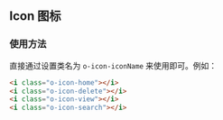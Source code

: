 ## Icon 图标

<h3>使用方法</h3>

直接通过设置类名为 `o-icon-iconName` 来使用即可。例如：
<ClientOnly>
  <icon-demo></icon-demo>
</ClientOnly>
```html
<i class="o-icon-home"></i>
<i class="o-icon-delete"></i>
<i class="o-icon-view"></i>
<i class="o-icon-search"></i>
```